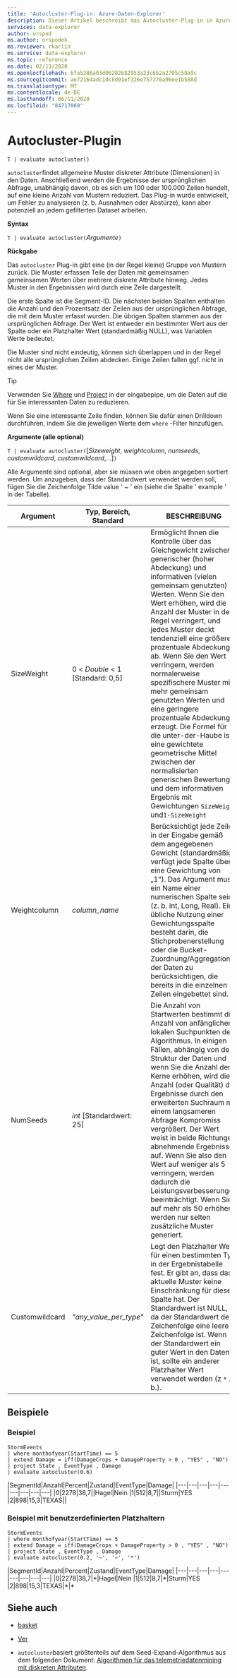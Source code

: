 ```yaml
---
title: 'Autocluster-Plug-in: Azure-Daten-Explorer'
description: Dieser Artikel beschreibt das Autocluster-Plug-in in Azure Daten-Explorer.
services: data-explorer
author: orspod
ms.author: orspodek
ms.reviewer: rkarlin
ms.service: data-explorer
ms.topic: reference
ms.date: 02/13/2020
ms.openlocfilehash: bfa5286a03d06282682953a23c6b2a2705c58a9c
ms.sourcegitcommit: ae72164adc1dc8d91ef326e757376a96ee1b588d
ms.translationtype: MT
ms.contentlocale: de-DE
ms.lasthandoff: 06/11/2020
ms.locfileid: "84717069"
---
```

# <a name="autocluster-plugin"></a>Autocluster-Plugin

```kusto
T | evaluate autocluster()
```

`autocluster`findet allgemeine Muster diskreter Attribute (Dimensionen) in den Daten. Anschließend werden die Ergebnisse der ursprünglichen Abfrage, unabhängig davon, ob es sich um 100 oder 100.000 Zeilen handelt, auf eine kleine Anzahl von Mustern reduziert. Das Plug-in wurde entwickelt, um Fehler zu analysieren (z. b. Ausnahmen oder Abstürze), kann aber potenziell an jedem gefilterten Dataset arbeiten.

**Syntax**

`T | evaluate autocluster(`*Argumente*`)`

**Rückgabe**

Das `autocluster` Plug-in gibt eine (in der Regel kleine) Gruppe von Mustern zurück. Die Muster erfassen Teile der Daten mit gemeinsamen gemeinsamen Werten über mehrere diskrete Attribute hinweg. Jedes Muster in den Ergebnissen wird durch eine Zeile dargestellt.

Die erste Spalte ist die Segment-ID. Die nächsten beiden Spalten enthalten die Anzahl und den Prozentsatz der Zeilen aus der ursprünglichen Abfrage, die mit dem Muster erfasst wurden. Die übrigen Spalten stammen aus der ursprünglichen Abfrage. Der Wert ist entweder ein bestimmter Wert aus der Spalte oder ein Platzhalter Wert (standardmäßig NULL), was Variablen Werte bedeutet.

Die Muster sind nicht eindeutig, können sich überlappen und in der Regel nicht alle ursprünglichen Zeilen abdecken. Einige Zeilen fallen ggf. nicht in eines der Muster.

> [!TIP]
> Verwenden Sie [Where](./whereoperator.md) und [Project](./projectoperator.md) in der eingabepipe, um die Daten auf die für Sie interessanten Daten zu reduzieren.
>
> Wenn Sie eine interessante Zeile finden, können Sie dafür einen Drilldown durchführen, indem Sie die jeweiligen Werte dem `where` -Filter hinzufügen.

**Argumente (alle optional)**

`T | evaluate autocluster(`[*Sizeweight*, *weightcolumn*, *numseeds*, *customwildcard*, *customwildcard*,...]`)`

Alle Argumente sind optional, aber sie müssen wie oben angegeben sortiert werden. Um anzugeben, dass der Standardwert verwendet werden soll, fügen Sie die Zeichenfolge Tilde value ' ~ ' ein (siehe die Spalte ' example ' in der Tabelle).

|Argument        | Typ, Bereich, Standard              |BESCHREIBUNG                | Beispiel                                        |
|----------------|-----------------------------------|---------------------------|------------------------------------------------|
| SizeWeight     | 0 < *Double* < 1 [Standard: 0,5]   | Ermöglicht Ihnen die Kontrolle über das Gleichgewicht zwischen generischer (hoher Abdeckung) und informativen (vielen gemeinsam genutzten) Werten. Wenn Sie den Wert erhöhen, wird die Anzahl der Muster in der Regel verringert, und jedes Muster deckt tendenziell eine größere prozentuale Abdeckung ab. Wenn Sie den Wert verringern, werden normalerweise spezifischere Muster mit mehr gemeinsam genutzten Werten und eine geringere prozentuale Abdeckung erzeugt. Die Formel für die unter-der-Haube ist eine gewichtete geometrische Mittel zwischen der normalisierten generischen Bewertung und dem informativen Ergebnis mit Gewichtungen `SizeWeight` und`1-SizeWeight`                   | `T | evaluate autocluster(0.8)`                |
|Weightcolumn    | *column_name*                     | Berücksichtigt jede Zeile in der Eingabe gemäß dem angegebenen Gewicht (standardmäßig verfügt jede Spalte über eine Gewichtung von „1“). Das Argument muss ein Name einer numerischen Spalte sein (z. b. int, Long, Real). Eine übliche Nutzung einer Gewichtungsspalte besteht darin, die Stichprobenerstellung oder die Bucket-Zuordnung/Aggregation der Daten zu berücksichtigen, die bereits in die einzelnen Zeilen eingebettet sind.                                                                                                       | `T | evaluate autocluster('~', sample_Count)` | 
| NumSeeds        | *int* [Standardwert: 25]              | Die Anzahl von Startwerten bestimmt die Anzahl von anfänglichen lokalen Suchpunkten des Algorithmus. In einigen Fällen, abhängig von der Struktur der Daten und wenn Sie die Anzahl der Kerne erhöhen, wird die Anzahl (oder Qualität) der Ergebnisse durch den erweiterten Suchraum mit einem langsameren Abfrage Kompromiss vergrößert. Der Wert weist in beide Richtungen abnehmende Ergebnisse auf. Wenn Sie also den Wert auf weniger als 5 verringern, werden dadurch die Leistungsverbesserungen beeinträchtigt. Wenn Sie auf mehr als 50 erhöhen, werden nur selten zusätzliche Muster generiert.                                         | `T | evaluate autocluster('~', '~', 15)`       |
| Customwildcard  | *"any_value_per_type"*           | Legt den Platzhalter Wert für einen bestimmten Typ in der Ergebnistabelle fest. Er gibt an, dass das aktuelle Muster keine Einschränkung für diese Spalte hat. Der Standardwert ist NULL, da der Standardwert der Zeichenfolge eine leere Zeichenfolge ist. Wenn der Standardwert ein guter Wert in den Daten ist, sollte ein anderer Platzhalter Wert verwendet werden (z `*` . b.).                                                                                                                | `T | evaluate autocluster('~', '~', '~', '*', int(-1), double(-1), long(0), datetime(1900-1-1))` |

## <a name="examples"></a>Beispiele

### <a name="example"></a>Beispiel

<!-- csl: https://help.kusto.windows.net:443/Samples -->
```kusto
StormEvents 
| where monthofyear(StartTime) == 5
| extend Damage = iff(DamageCrops + DamageProperty > 0 , "YES" , "NO")
| project State , EventType , Damage
| evaluate autocluster(0.6)
```

|SegmentId|Anzahl|Percent|Zustand|EventType|Damage|
|---|---|---|---|---|---|---|---|---|
|0|2278|38,7||Hagel|Nein
|1|512|8,7||Sturm|YES
|2|898|15,3|TEXAS||

### <a name="example-with-custom-wildcards"></a>Beispiel mit benutzerdefinierten Platzhaltern

<!-- csl: https://help.kusto.windows.net:443/Samples -->
```kusto
StormEvents 
| where monthofyear(StartTime) == 5
| extend Damage = iff(DamageCrops + DamageProperty > 0 , "YES" , "NO")
| project State , EventType , Damage 
| evaluate autocluster(0.2, '~', '~', '*')
```

|SegmentId|Anzahl|Percent|Zustand|EventType|Damage|
|---|---|---|---|---|---|---|---|---|
|0|2278|38,7|\*|Hagel|Nein
|1|512|8,7|\*|Sturm|YES
|2|898|15,3|TEXAS|\*|\*

## <a name="see-also"></a>Siehe auch

* [basket](./basketplugin.md)
* [Ver](./reduceoperator.md)

* `autocluster`basiert größtenteils auf dem Seed-Expand-Algorithmus aus dem folgenden Dokument: [Algorithmen für das telemetriedatenmining mit diskreten Attributen](https://www.scitepress.org/DigitalLibrary/PublicationsDetail.aspx?ID=d5kcrO+cpEU=&t=1). 
